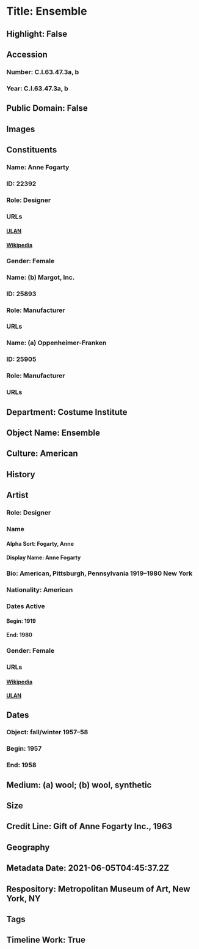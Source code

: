 # Title: Ensemble
## Highlight: False
## Accession
### Number: C.I.63.47.3a, b
### Year: C.I.63.47.3a, b
## Public Domain: False
## Images
## Constituents
### Name: Anne Fogarty
### ID: 22392
### Role: Designer
### URLs
#### [ULAN](http://vocab.getty.edu/page/ulan/500092480)
#### [Wikipedia](https://www.wikidata.org/wiki/Q4768335)
### Gender: Female
### Name: (b) Margot, Inc.
### ID: 25893
### Role: Manufacturer
### URLs
### Name: (a) Oppenheimer-Franken
### ID: 25905
### Role: Manufacturer
### URLs
## Department: Costume Institute
## Object Name: Ensemble
## Culture: American
## History
## Artist
### Role: Designer
### Name
#### Alpha Sort: Fogarty, Anne
#### Display Name: Anne Fogarty
### Bio: American, Pittsburgh, Pennsylvania 1919–1980 New York
### Nationality: American
### Dates Active
#### Begin: 1919
#### End: 1980
### Gender: Female
### URLs
#### [Wikipedia](https://www.wikidata.org/wiki/Q4768335)
#### [ULAN](http://vocab.getty.edu/page/ulan/500092480)
## Dates
### Object: fall/winter 1957–58
### Begin: 1957
### End: 1958
## Medium: (a) wool; (b) wool, synthetic
## Size
## Credit Line: Gift of Anne Fogarty Inc., 1963
## Geography
## Metadata Date: 2021-06-05T04:45:37.2Z
## Respository: Metropolitan Museum of Art, New York, NY
## Tags
## Timeline Work: True